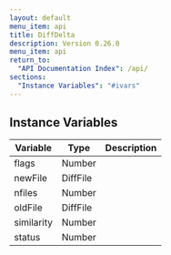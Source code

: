 ```yaml
---
layout: default
menu_item: api
title: DiffDelta
description: Version 0.26.0
menu_item: api
return_to:
  "API Documentation Index": /api/
sections:
  "Instance Variables": "#ivars"
---
```


## <a name="ivars"></a>Instance Variables

| Variable | Type | Description |
| --- | --- | --- |
| <a name="flags"></a>flags | Number |  |
| <a name="newFile"></a>newFile | DiffFile |  |
| <a name="nfiles"></a>nfiles | Number |  |
| <a name="oldFile"></a>oldFile | DiffFile |  |
| <a name="similarity"></a>similarity | Number |  |
| <a name="status"></a>status | Number |  |

